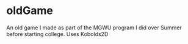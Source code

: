 # oldGame
An old game I made as part of the MGWU program I did over Summer before starting college.
Uses Kobolds2D
